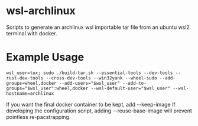 # wsl-archlinux
Scripts to generate an archlinux wsl importable tar file from an ubuntu wsl2 terminal with docker.

# Example Usage
```
wsl_user=tux; sudo ./build-tar.sh --essential-tools --dev-tools --rust-dev-tools --cross-dev-tools --win32yank --wheel-sudo --add-groups=wheel,docker --add-users="$wsl_user" --add-to-groups="$wsl_user":wheel,docker --wsl-default-user="$wsl_user" --wsl-hostname=archlinux
```
If you want the final docker container to be kept, add --keep-image
If developing the configuration script, adding --reuse-base-image will prevent pointless re-pacstrapping

